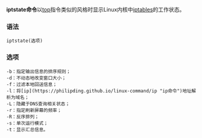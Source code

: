 **iptstate命令**以[top](https://philipding.github.io/linux-command/top "top命令")指令类似的风格时显示Linux内核中[iptables](https://philipding.github.io/linux-command/iptables "iptables命令")的工作状态。

### 语法  

```
iptstate(选项)
```

### 选项  

```
-b：指定输出信息的排序规则；
-d：不动态地改变窗口大小；
-f：过滤本地回送信息；
-l：将[ip](https://philipding.github.io/linux-command/ip "ip命令")地址解析为域名；
-L：隐藏于DNS查询相关状态；
-r：指定刷新屏幕的频率；
-R：反序排列；
-s：单次运行模式；
-t：显示汇总信息。
```